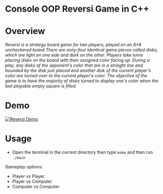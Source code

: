 # Console OOP Reversi Game in C++

# Overview
*Reversi is a strategy board game for two players, played on an 8×8 uncheckered board
There are sixty-four identical game pieces called disks, which are light on one side and dark on the other. Players take turns placing disks on the board with their assigned color facing up. During a play, any disks of the opponent's color that are in a straight line and bounded by the disk just placed and another disk of the current player's color are turned over to the current player's color. The objective of the game is to have the majority of disks turned to display one's color when the last playable empty square is filled.*


# Demo

[![Reversi Demo](https://upload.wikimedia.org/wikipedia/commons/2/20/Othello-Standard-Board.jpg)](https://youtu.be/39gKaKOrezs)



# Usage 
- Open the terminal in the current directory then type `make` and then run `./main`

Gameplay options:
- Player vs Player
- Player vs Computer 
- Computer vs Computer








